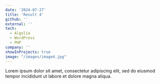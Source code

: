 ```yaml
---
date: '2024-07-27'
title: 'Result 4'
github: ''
external: ''
tech:
  - Algolia
  - WordPress
  - PHP
company: ''
showInProjects: true
image: "/images/image4.jpg"
---
```


Lorem ipsum dolor sit amet, consectetur adipiscing elit, sed do eiusmod tempor incididunt ut labore et dolore magna aliqua.